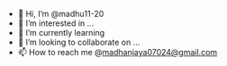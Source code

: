 - 👋 Hi, I’m @madhu11-20
- 👀 I’m interested in ...
- 🌱 I’m currently learning 
- 💞️ I’m looking to collaborate on ...
- 📫 How to reach me @madhanjaya07024@gmail.com



<!---
madhu11-20/madhu11-20 is a ✨ special ✨ repository because its `README.md` (this file) appears on your GitHub profile.
You can click the Preview link to take a look at your changes.
--->
